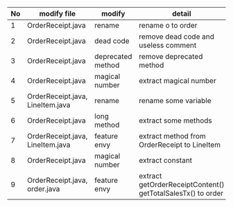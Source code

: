 | No   | modify file                      | modify            | detail                                                      |
| ---- | -------------------------------- | ----------------- | ----------------------------------------------------------- |
| 1    | OrderReceipt.java                | rename            | rename o to order                                           |
| 2    | OrderReceipt.java                | dead code         | remove dead code and useless comment                        |
| 3    | OrderReceipt.java                | deprecated method | remove deprecated method                                    |
| 4    | OrderReceipt.java                | magical number    | extract magical number                                      |
| 5    | OrderReceipt.java, LineItem.java | rename            | rename some variable                                        |
| 6    | OrderReceipt.java                | long method       | extract some methods                                        |
| 7    | OrderReceipt.java, LineItem.java | feature envy      | extract method from OrderReceipt to LineItem                |
| 8    | OrderReceipt.java                | magical number    | extract constant                                            |
| 9    | OrderReceipt.java, order.java    | feature envy      | extract getOrderReceiptContent() getTotalSalesTx() to order |

